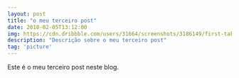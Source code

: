 ```yaml
---
layout: post
title: "o meu terceiro post"
date: 2018-02-05T13:12:00
img: https://cdn.dribbble.com/users/31664/screenshots/3186149/first-take---tom-brady---weekdays-_1-1_.gif
description: "Descrição sobre o meu terceiro post"
tag: 'picture'
---
```


Este é o meu terceiro post neste blog.
